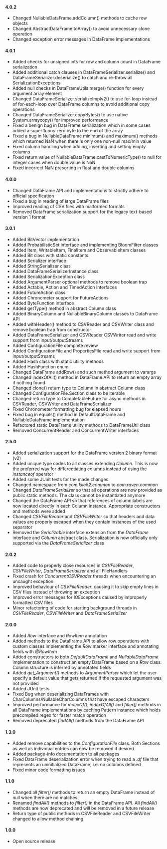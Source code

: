 #### 4.0.2
* Changed NullableDataFrame.addColumn() methods to cache row objects
* Changed AbstractDataFrame.toArray() to avoid unnecessary clone operation
* Changed exception error messages in DataFrame implementations

#### 4.0.1
* Added checks for unsigned ints for row and column count in DataFrame serialization
* Added additional catch clauses in DataFrameSerializer.serialize() and DataFrameSerializer.deserialize() to catch and re-throw all SerializationExceptions
* Added null checks in DataFrameUtils.merge() function for every argument array element
* Changed DataFrameSerializer.serializeImplv2() to use for-loop instead of for-each-loop over DataFrame columns to avoid additional copy operations
* Changed DataFrameSerializer.copyBytes() to use native System.arraycopy() for improved performance
* Fixed a benign bug in DataFrame serialization which in some cases added a superfluous zero byte to the end of the array
* Fixed a bug in NullableDataFrame minimum() and maximum() methods which returned NaN when there is only one non-null max/min value
* Fixed column handling when adding, inserting and setting empty columns
* Fixed return value of NullableDataFrame.castToNumericType() to null for integer cases when double value is NaN
* Fixed incorrect NaN presorting in float and double columns

#### 4.0.0
* Changed DataFrame API and implementations to strictly adhere to official specification
* Fixed a bug in reading of large DataFrame files
* Improved reading of CSV files with malformed formats
* Removed DataFrame serialization support for the legacy text-based version 1 format

#### 3.0.1
* Added BitVector implementation
* Added ProbabilisticSet interface and implementing BloomFilter classes 
* Added Item, WritableItem, FinalItem and ObservableItem classes
* Added Bit class with static constants
* Added Serializer interface
* Added StringSerializer class
* Added DataFrameSerializerInstance class
* Added SerializationException class
* Added ArgumentParser optional methods to remove boolean trap
* Added Actable, Action and TimedAction interfaces
* Added FutureAction class
* Added Chronometer support for FutureActions
* Added ByteFunction interface
* Added getType() method in abstract Column class
* Added BinaryColumn and NullableBinaryColumn classes to DataFrame API
* Added withHeader() method to CSVReader and CSVWriter class and remove boolean trap from constructor
* Added DataFrameSerializer and CSVReader CSVWriter read and write support from input/outputStreams
* Added ConfigurationFile complete review
* Added ConfigurationFile and PropertiesFile read and write support from input/outputStreams
* Added Hash class with static utility methods
* Added HashFunction enum
* Changed DataFrame addRow() and such method argument to varargs
* Changed indexOfAll() method in DataFrame API to return an empty array if nothing found
* Changed clone() return type to Column in abstract Column class
* Changed ConfigurationFile.Section class to be iterable
* Changed return type to CompletableFuture for async methods in CSVReader, CSVWriter and DataFrameSerializer
* Fixed Chronometer formatting bug for elapsed hours
* Fixed bug in equals() method in DefaultDataFrame and NullableDataFrame implementation
* Refactored static DateFrame utility methods to DataFrameUtil class
* Removed ConcurrentReader and ConcurrentWriter interfaces

#### 2.5.0
* Added serialization support for the DataFrame version 2 binary format (v2)
* Added unique type codes to all classes extending *Column*. This is now the preferred way for differentiating columns instead of using the *instanceof* operator
* Added some JUnit tests for the made changes
* Changed namespace from *com.kilo52.common* to *com.raven.common*
* Changed *DataFrameSerializer* so that all operations are now provided as public static methods. The class cannot be instantiated anymore
* Changed the DataFrame API so that references of column labels are now located directly in each Column instance. Appropriate constructors and methods were added
* Changed *CSVFileReader* and *CSVFileWriter* so that headers and data values are properly escaped when they contain instances of the used separator
* Removed the *Serializable* interface extension from the *DataFrame* interface and *Column* abstract class. Serialization is now officially only supported via the *DataFrameSerializer* class

#### 2.0.2
* Added code to properly close resources in *CSVFileReader*, *CSVFileWriter*, *DataFrameSerializer* and all FileHandlers
* Fixed crash for *ConcurrentCSVReader* threads when encountering an uncaught exception
* Improved behaviour of *CSVFileReader*, causing it to skip empty lines in CSV files instead of throwing an exception
* Improved error messages for IOExceptions caused by improperly formatted CSV files
* Minor refactoring of code for starting background threads in *CSVFileReader*, *CSVFileWriter* and *DataFrameSerializer*

#### 2.0.0
* Added *Row* interface and *RowItem* annotation
* Added methods to the DataFrame API to allow row operations with custom classes implementing the *Row* marker interface and annotating fields with *@RowItem*
* Added constructors to both *DefaultDataFrame* and *NullableDataFrame* implementation to construct an empty DataFrame based on a *Row* class. Column structure is inferred by annotated fields
* Added *get_Argument()* methods to *ArgumentParser* which let the user specify a default value that gets returned if the requested argument was not provided
* Added JUnit tests
* Fixed Bug when deserializing DataFrames with CharColumns/NullableCharColumns that have escaped characters
* Improved performance for *indexOf()*, *indexOfAll()* and *filter()* methods in all DataFrame implementations by caching Pattern instance which holds precompiled regex for faster match operation
* Removed deprecated *findAll()* methods from the DataFrame API

#### 1.3.0
* Added remove capabilities to the *ConfigurationFile* class. Both Sections as well as individual entries can now be removed if desired
* Added package-info documentation to all packages
* Fixed DataFrame deserialization error when trying to read a *.df* file that represents an uninitialized DataFrame, i.e. no columns defined
* Fixed minor code formatting issues

#### 1.1.0
* Changed all *filter()* methods to return an empty DataFrame instead of null when there are no matches
* Renamed *findAll()* methods to *filter()* in the DataFrame API. All *findAll()* methods are now deprecated and will be removed in a future release
* Return type of public methods in CSVFileReader and CSVFileWriter changed to allow method chaining

#### 1.0.0
* Open source release

